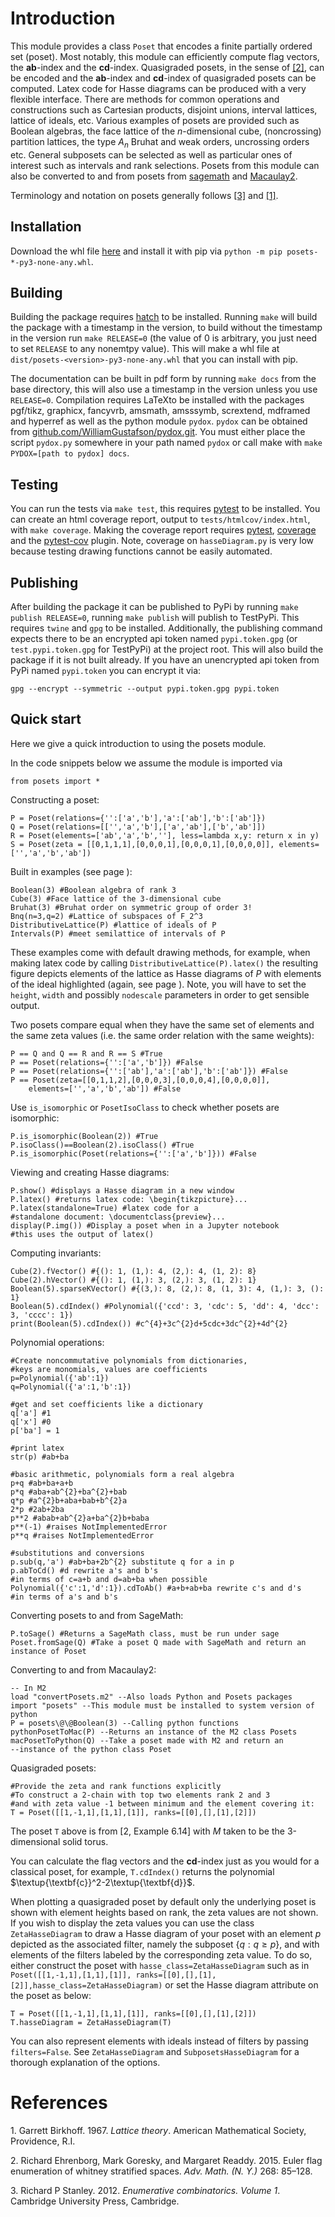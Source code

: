 
# Introduction

This module provides a class `Poset` that encodes a finite partially
ordered set (poset). Most notably, this module can efficiently compute
flag vectors, the
<span class="upright">**a**</span><span class="upright">**b**</span>-index
and the
<span class="upright">**c**</span><span class="upright">**d**</span>-index.
Quasigraded posets, in the sense of [\[2\]](#references), can be encoded and the
<span class="upright">**a**</span><span class="upright">**b**</span>-index
and
<span class="upright">**c**</span><span class="upright">**d**</span>-index
of quasigraded posets can be computed. Latex code for Hasse diagrams can
be produced with a very flexible interface. There are methods for common
operations and constructions such as Cartesian products, disjoint
unions, interval lattices, lattice of ideals, etc. Various examples of
posets are provided such as Boolean algebras, the face lattice of the
$n$-dimensional cube, (noncrossing) partition lattices, the type $A_n$
Bruhat and weak orders, uncrossing orders etc. General subposets can be
selected as well as particular ones of interest such as intervals and
rank selections. Posets from this module can also be converted to and
from posets from [sagemath](https://www.sagemath.org) and
[Macaulay2](https://www.macaulay2.com/).

Terminology and notation on posets generally follows [\[3\]](#references) and [\[1\]](#references).

## Installation

Download the whl file
[here](https://www.github.com/WilliamGustafson/posets/releases) and
install it with pip via `python -m pip posets-*-py3-none-any.whl`.

## Building

Building the package requires [hatch](https://hatch.pypa.io) to be
installed. Running `make` will build the package with a timestamp in the
version, to build without the timestamp in the version run
`make RELEASE=0` (the value of 0 is arbitrary, you just need to set
`RELEASE` to any nonemtpy value). This will make a whl file at
`dist/posets-<version>-py3-none-any.whl` that you can install with pip.

The documentation can be built in pdf form by running `make docs` from
the base directory, this will also use a timestamp in the version unless
you use `RELEASE=0`. Compilation requires LaTeXto be installed with the
packages pgf/tikz, graphicx, fancyvrb, amsmath, amsssymb, scrextend,
mdframed and hyperref as well as the python module `pydox`. `pydox` can
be obtained from <a href="github.com/WilliamGustafson/pydox.git"
class="uri">github.com/WilliamGustafson/pydox.git</a>. You must either
place the script `pydox.py` somewhere in your path named `pydox` or call
make with `make PYDOX=[path to pydox] docs`.

## Testing

You can run the tests via `make test`, this requires
[pytest](https://pytest.org) to be installed. You can create an html
coverage report, output to `tests/htmlcov/index.html`, with
`make coverage`. Making the coverage report requires
[pytest](https://pytest.org),
[coverage](https://coverage.readthedocs.io) and the
[pytest-cov](https://pytest-cov.readthedocs.io) plugin. Note, coverage
on `hasseDiagram.py` is very low because testing drawing functions
cannot be easily automated.

## Publishing

After building the package it can be published to PyPi by running
`make publish RELEASE=0`, running `make publish` will publish to
TestPyPi. This requires `twine` and `gpg` to be installed. Additionally,
the publishing command expects there to be an encrypted api token named
`pypi.token.gpg` (or `test.pypi.token.gpg` for TestPyPi) at the project
root. This will also build the package if it is not built already. If
you have an unencrypted api token from PyPi named `pypi.token` you can
encrypt it via:

    gpg --encrypt --symmetric --output pypi.token.gpg pypi.token

## Quick start

Here we give a quick introduction to using the posets module.

In the code snippets below we assume the module is imported via

`from posets import *`

Constructing a poset:

    P = Poset(relations={'':['a','b'],'a':['ab'],'b':['ab']})
    Q = Poset(relations=[['','a','b'],['a','ab'],['b','ab']])
    R = Poset(elements=['ab','a','b',''], less=lambda x,y: return x in y)
    S = Poset(zeta = [[0,1,1,1],[0,0,0,1],[0,0,0,1],[0,0,0,0]], elements=['','a','b','ab'])

Built in examples (see page ):

    Boolean(3) #Boolean algebra of rank 3
    Cube(3) #Face lattice of the 3-dimensional cube
    Bruhat(3) #Bruhat order on symmetric group of order 3!
    Bnq(n=3,q=2) #Lattice of subspaces of F_2^3
    DistributiveLattice(P) #lattice of ideals of P
    Intervals(P) #meet semilattice of intervals of P

These examples come with default drawing methods, for example, when
making latex code by calling `DistributiveLattice(P).latex()` the
resulting figure depicts elements of the lattice as Hasse diagrams of
$P$ with elements of the ideal highlighted (again, see page ). Note, you
will have to set the `height`, `width` and possibly `nodescale`
parameters in order to get sensible output.

Two posets compare equal when they have the same set of elements and the
same zeta values (i.e. the same order relation with the same weights):

    P == Q and Q == R and R == S #True
    P == Poset(relations={'':['a','b']}) #False
    P == Poset(relations={'':['ab'],'a':['ab'],'b':['ab']}) #False
    P == Poset(zeta=[[0,1,1,2],[0,0,0,3],[0,0,0,4],[0,0,0,0]],
        elements=['','a','b','ab']) #False

Use `is_isomorphic` or `PosetIsoClass` to check whether posets are
isomorphic:

    P.is_isomorphic(Boolean(2)) #True
    P.isoClass()==Boolean(2).isoClass() #True
    P.is_isomorphic(Poset(relations={'':['a','b']})) #False

Viewing and creating Hasse diagrams:

    P.show() #displays a Hasse diagram in a new window
    P.latex() #returns latex code: \begin{tikzpicture}...
    P.latex(standalone=True) #latex code for a
    #standalone document: \documentclass{preview}...
    display(P.img()) #Display a poset when in a Jupyter notebook
    #this uses the output of latex()

Computing invariants:

    Cube(2).fVector() #{(): 1, (1,): 4, (2,): 4, (1, 2): 8}
    Cube(2).hVector() #{(): 1, (1,): 3, (2,): 3, (1, 2): 1}
    Boolean(5).sparseKVector() #{(3,): 8, (2,): 8, (1, 3): 4, (1,): 3, (): 1}
    Boolean(5).cdIndex() #Polynomial({'ccd': 3, 'cdc': 5, 'dd': 4, 'dcc': 3, 'cccc': 1})
    print(Boolean(5).cdIndex()) #c^{4}+3c^{2}d+5cdc+3dc^{2}+4d^{2}

Polynomial operations:

    #Create noncommutative polynomials from dictionaries,
    #keys are monomials, values are coefficients
    p=Polynomial({'ab':1})
    q=Polynomial({'a':1,'b':1})

    #get and set coefficients like a dictionary
    q['a'] #1
    q['x'] #0
    p['ba'] = 1

    #print latex
    str(p) #ab+ba

    #basic arithmetic, polynomials form a real algebra
    p+q #ab+ba+a+b
    p*q #aba+ab^{2}+ba^{2}+bab
    q*p #a^{2}b+aba+bab+b^{2}a
    2*p #2ab+2ba
    p**2 #abab+ab^{2}a+ba^{2}b+baba
    p**(-1) #raises NotImplementedError
    p**q #raises NotImplementedError

    #substitutions and conversions
    p.sub(q,'a') #ab+ba+2b^{2} substitute q for a in p
    p.abToCd() #d rewrite a's and b's
    #in terms of c=a+b and d=ab+ba when possible
    Polynomial({'c':1,'d':1}).cdToAb() #a+b+ab+ba rewrite c's and d's
    #in terms of a's and b's

Converting posets to and from SageMath:

    P.toSage() #Returns a SageMath class, must be run under sage
    Poset.fromSage(Q) #Take a poset Q made with SageMath and return an instance of Poset

Converting to and from Macaulay2:

    -- In M2
    load "convertPosets.m2" --Also loads Python and Posets packages
    import "posets" --This module must be installed to system version of python
    P = posets\@\@Boolean(3) --Calling python functions
    pythonPosetToMac(P) --Returns an instance of the M2 class Posets
    macPosetToPython(Q) --Take a poset made with M2 and return an
    --instance of the python class Poset

Quasigraded posets:

    #Provide the zeta and rank functions explicitly
    #To construct a 2-chain with top two elements rank 2 and 3
    #and with zeta value -1 between minimum and the element covering it:
    T = Poset([[1,-1,1],[1,1],[1]], ranks=[[0],[],[1],[2]])

The poset `T` above is from \[2, Example 6.14\] with $M$ taken to be the
3-dimensional solid torus.

You can calculate the flag vectors and the
<span class="upright">**c**</span><span class="upright">**d**</span>-index
just as you would for a classical poset, for example, `T.cdIndex()`
returns the polynomial $\textup{\textbf{c}}^2-2\textup{\textbf{d}}$.

When plotting a quasigraded poset by default only the underlying poset
is shown with element heights based on rank, the zeta values are not
shown. If you wish to display the zeta values you can use the class
`ZetaHasseDiagram` to draw a Hasse diagram of your poset with an element
$p$ depicted as the associated filter, namely the subposet
$\{q:q\ge p\}$, and with elements of the filters labeled by the
corresponding zeta value. To do so, either construct the poset with
`hasse_class=ZetaHasseDiagram` such as in
`Poset([[1,-1,1],[1,1],[1]], ranks=[[0],[],[1],[2]],hasse_class=ZetaHasseDiagram)`
or set the Hasse diagram attribute on the poset as below:

    T = Poset([[1,-1,1],[1,1],[1]], ranks=[[0],[],[1],[2]])
    T.hasseDiagram = ZetaHasseDiagram(T)

You can also represent elements with ideals instead of filters by
passing `filters=False`. See `ZetaHasseDiagram` and
`SubposetsHasseDiagram` for a thorough explanation of the options.

# References
<div id="refs" class="references csl-bib-body">

<div id="ref-birkhoff-67" class="csl-entry">

<span class="csl-left-margin">1.
</span><span class="csl-right-inline">Garrett Birkhoff. 1967. *Lattice
theory*. American Mathematical Society, Providence, R.I.</span>

</div>

<div id="ref-ehrenborg-goresky-readdy-15" class="csl-entry">

<span class="csl-left-margin">2.
</span><span class="csl-right-inline">Richard Ehrenborg, Mark Goresky,
and Margaret Readdy. 2015. Euler flag enumeration of whitney stratified
spaces. *Adv. Math. (N. Y.)* 268: 85–128.</span>

</div>

<div id="ref-stanley-12" class="csl-entry">

<span class="csl-left-margin">3.
</span><span class="csl-right-inline">Richard P Stanley. 2012.
*Enumerative combinatorics. Volume 1*. Cambridge University Press,
Cambridge.</span>

</div>

</div>
